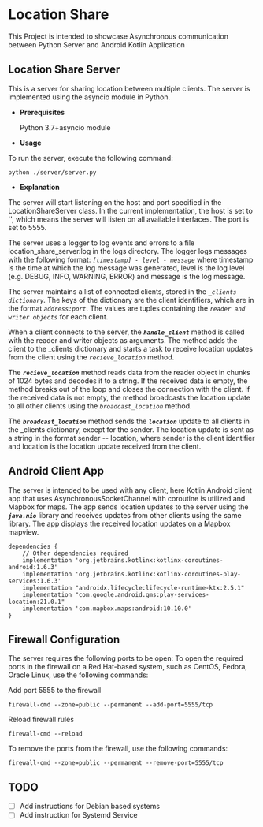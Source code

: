 # Location Share

This Project is intended to showcase Asynchronous communication between Python Server and Android Kotlin Application

## Location Share Server

This is a server for sharing location between multiple clients. The server is implemented using the asyncio module in Python.

-   **Prerequisites**

    Python 3.7+asyncio module

-   **Usage**

To run the server, execute the following command:

    python ./server/server.py

-   **Explanation**

The server will start listening on the host and port specified in the LocationShareServer class. In the current implementation, the host is set to '', which means the server will listen on all available interfaces. The port is set to 5555.

The server uses a logger to log events and errors to a file location_share_server.log in the logs directory. The logger logs messages with the following format: _`[timestamp] - level - message`_
where timestamp is the time at which the log message was generated, level is the log level (e.g. DEBUG, INFO, WARNING, ERROR) and message is the log message.

The server maintains a list of connected clients, stored in the _`_clients dictionary`_. The keys of the dictionary are the client identifiers, which are in the format _`address:port`_. The values are tuples containing the _`reader and writer objects`_ for each client.

When a client connects to the server, the **_`handle_client`_** method is called with the reader and writer objects as arguments. The method adds the client to the \_clients dictionary and starts a task to receive location updates from the client using the _`recieve_location`_ method.

The **_`recieve_location`_** method reads data from the reader object in chunks of 1024 bytes and decodes it to a string. If the received data is empty, the method breaks out of the loop and closes the connection with the client. If the received data is not empty, the method broadcasts the location update to all other clients using the _`broadcast_location`_ method.

The **_`broadcast_location`_** method sends the **_`location`_** update to all clients in the \_clients dictionary, except for the sender. The location update is sent as a string in the format sender -- location, where sender is the client identifier and location is the location update received from the client.

## Android Client App

The server is intended to be used with any client, here Kotlin Android client app that uses AsynchronousSocketChannel with coroutine is utilized and Mapbox for maps. The app sends location updates to the server using the **_`java.nio`_** library and receives updates from other clients using the same library. The app displays the received location updates on a Mapbox mapview.

    dependencies {
        // Other dependencies required
        implementation 'org.jetbrains.kotlinx:kotlinx-coroutines-android:1.6.3'
        implementation 'org.jetbrains.kotlinx:kotlinx-coroutines-play-services:1.6.3'
        implementation "androidx.lifecycle:lifecycle-runtime-ktx:2.5.1"
        implementation "com.google.android.gms:play-services-location:21.0.1"
        implementation 'com.mapbox.maps:android:10.10.0'
    }

## Firewall Configuration

The server requires the following ports to be open:
To open the required ports in the firewall on a Red Hat-based system, such as CentOS, Fedora, Oracle Linux, use the following commands:

Add port 5555 to the firewall

    firewall-cmd --zone=public --permanent --add-port=5555/tcp

Reload firewall rules

    firewall-cmd --reload

To remove the ports from the firewall, use the following commands:

    firewall-cmd --zone=public --permanent --remove-port=5555/tcp

## TODO

-   [ ] Add instructions for Debian based systems
-   [ ] Add instruction for Systemd Service
